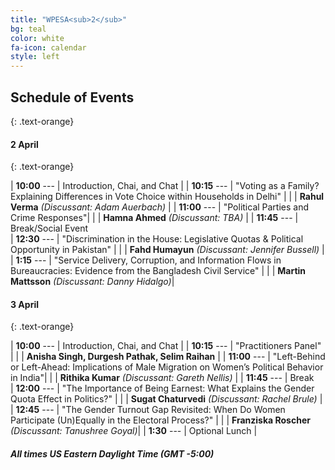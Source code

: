 ```yaml
---
title: "WPESA<sub>2</sub>"
bg: teal
color: white
fa-icon: calendar
style: left
---
```



## Schedule of Events
{: .text-orange}

#### 2 April
{: .text-orange}

| **10:00** --- | Introduction, Chai, and Chat |
| **10:15** --- | "Voting as a Family? Explaining Differences in Vote Choice within Households in Delhi" |
|       | **Rahul Verma** *(Discussant: Adam Auerbach)*                                          |
| **11:00** --- | "Political Parties and Crime Responses"|
|       | **Hamna Ahmed** *(Discussant: TBA)*                                                |
| **11:45** --- | Break/Social Event                                                                                   
| **12:30** --- | "Discrimination in the House: Legislative Quotas & Political Opportunity in Pakistan" |
|       | **Fahd Humayun** *(Discussant: Jennifer Bussell)* |
| **1:15** --- | "Service Delivery, Corruption, and Information Flows in Bureaucracies: Evidence from the Bangladesh Civil Service" |
|       | **Martin Mattsson** *(Discussant: Danny Hidalgo)*|

#### 3 April
{: .text-orange}

| **10:00** --- | Introduction, Chai, and Chat                                                                                                                                                       |
| **10:15** --- | "Practitioners Panel" |
|       | **Anisha Singh, Durgesh Pathak, Selim Raihan**                                         |
| **11:00** --- | "Left-Behind or Left-Ahead: Implications of Male Migration on Women’s Political Behavior in India"|
|       | **Rithika Kumar** *(Discussant: Gareth Nellis)*                                                |
| **11:45** --- | Break                                                                                                 
| **12:00** --- | "The Importance of Being Earnest: What Explains the Gender Quota Effect in Politics?" |
|       | **Sugat Chaturvedi** *(Discussant: Rachel Brule)* |
| **12:45** --- | "The Gender Turnout Gap Revisited: When Do Women Participate (Un)Equally in the Electoral Process?" |
|       | **Franziska Roscher** *(Discussant: Tanushree Goyal)*|
| **1:30** ---  | Optional Lunch    |

#### *All times US Eastern Daylight Time (GMT -5:00)*
